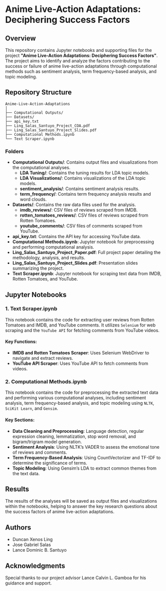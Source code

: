 # Anime Live-Action Adaptations: Deciphering Success Factors

## Overview

This repository contains Jupyter notebooks and supporting files for the project **"Anime Live-Action Adaptations: Deciphering Success Factors"**. The project aims to identify and analyze the factors contributing to the success or failure of anime live-action adaptations through computational methods such as sentiment analysis, term frequency-based analysis, and topic modeling.

## Repository Structure

```
Anime-Live-Action-Adaptations
│
├── Computational Outputs/
├── Datasets/
├── api_key.txt
├── Ling_Salas_Santuyo_Project_COA.pdf
├── Ling_Salas_Santuyo_Project_Slides.pdf
├── Computational Methods.ipynb
└── Text Scraper.ipynb

```

### Folders

-   **Computational Outputs/**: Contains output files and visualizations from the computational analyses.
    -   **LDA Tuning/**: Contains the tuning results for LDA topic models.
    -   **LDA Visualizations/**: Contains visualizations of the LDA topic models.
    -   **sentiment_analysis/**: Contains sentiment analysis results.
    -   **term_frequency/**: Contains term frequency analysis results and word clouds.
-   **Datasets/**: Contains the raw data files used for the analysis.
    -   **imdb_reviews/**: CSV files of reviews scraped from IMDB.
    -   **rotten_tomatoes_reviews/**: CSV files of reviews scraped from Rotten Tomatoes.
    -   **youtube_comments/**: CSV files of comments scraped from YouTube.
-   **api_key.txt**: Contains the API key for accessing YouTube data.
-   **Computational Methods.ipynb**: Jupyter notebook for preprocessing and performing computational analysis.
-   **Ling_Salas_Santuyo_Project_Paper.pdf**: Full project paper detailing the methodology, analysis, and results.
-   **Ling_Salas_Santuyo_Project_Slides.pdf**: Presentation slides summarizing the project.
-   **Text Scraper.ipynb**: Jupyter notebook for scraping text data from IMDB, Rotten Tomatoes, and YouTube.

## Jupyter Notebooks

### 1. Text Scraper.ipynb

This notebook contains the code for extracting user reviews from Rotten Tomatoes and IMDB, and YouTube comments. It utilizes `Selenium` for web scraping and the `YouTube API` for fetching comments from YouTube videos.

#### Key Functions:
- **IMDB and Rotten Tomatoes Scraper**: Uses Selenium WebDriver to navigate and extract reviews.
- **YouTube API Scraper**: Uses YouTube API to fetch comments from videos.

### 2. Computational Methods.ipynb

This notebook contains the code for preprocessing the extracted text data and performing various computational analyses, including sentiment analysis, term frequency-based analysis, and topic modeling using `NLTK`, `SciKit Learn`, and `Gensim`.

#### Key Sections:
- **Data Cleaning and Preprocessing**: Language detection, regular expression cleaning, lemmatization, stop word removal, and bigram/trigram model generation.
- **Sentiment Analysis**: Using NLTK’s VADER to assess the emotional tone of reviews and comments.
- **Term Frequency-Based Analysis**: Using CountVectorizer and TF-IDF to determine the significance of terms.
- **Topic Modeling**: Using Gensim’s LDA to extract common themes from the text data.


## Results

The results of the analyses will be saved as output files and visualizations within the notebooks, helping to answer the key research questions about the success factors of anime live-action adaptations.

## Authors

- Duncan Xenos Ling
- Jose Gabriel Salas
- Lance Dominic B. Santuyo

## Acknowledgments

Special thanks to our project advisor Lance Calvin L. Gamboa for his guidance and support.


